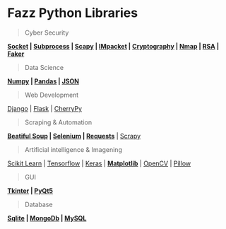 # Fazz Python Libraries

> Cyber Security

**[Socket](https://github.com/FazzPy/FazzPython/blob/main/Belgeler/socket.md) | [Subprocess](https://github.com/FazzPy/PythonLib/blob/main/Belgeler/subprocess.md) | [Scapy](https://github.com/FazzPy/PythonMaster/blob/main/Belgeler/scapy.md) | [IMpacket](https://github.com/FazzPy/FazzPython/blob/main/Belgeler/impacket.md) | [Cryptography](https://github.com/FazzPy/FazzPython/blob/main/Belgeler/cryptography.md) | [Nmap](https://github.com/FazzPy/FazzPython/blob/main/Belgeler/nmap.md) | [RSA](https://github.com/FazzPy/FazzPython/blob/main/Belgeler/rsa.md) | [Faker](https://github.com/FazzPy/PythonLib/blob/main/Belgeler/faker.md)**

> Data Science

**[Numpy](https://github.com/FazzPy/PythonMaster/blob/main/Belgeler/numpy.md) | [Pandas](https://github.com/FazzPy/PythonMaster/blob/main/Belgeler/pandas.md) | [JSON](https://github.com/FazzPy/PythonMaster/blob/main/Belgeler/json.md)**

> Web Development

[Django](https://pages.github.com/) | [Flask](https://pages.github.com/) | [CherryPy](https://pages.github.com/)<br>

> Scraping & Automation

**[Beatiful Soup](https://github.com/FazzPy/FazzPython/blob/main/Belgeler/BeatifulSoup.md) |  [Selenium](https://github.com/FazzPy/FazzPython/blob/main/Belgeler/Selenium.md) | [Requests](https://github.com/FazzPy/PythonMaster/blob/main/Belgeler/requests.md)** | [Scrapy](https://pages.github.com/) 

> Artificial intelligence & Imagening

[Scikit Learn](https://pages.github.com/) | [Tensorflow](https://pages.github.com/) | [Keras](https://pages.github.com/) | **[Matplotlib](https://github.com/FazzPy/PythonMaster/blob/main/Belgeler/matplotlib.md)** | [OpenCV](https://pages.github.com/) | [Pillow](https://pages.github.com/) <br>

> GUI

**[Tkinter](https://github.com/FazzPy/PythonMaster/blob/main/Belgeler/tkinter.md) | [PyQt5](https://github.com/FazzPy/FazzPython/blob/main/Belgeler/pyqt5.md)**<br>

> Database

**[Sqlite](https://github.com/FazzPy/PythonMaster/blob/main/Belgeler/sqlite.md) | [MongoDb](https://github.com/FazzPy/PythonMaster/blob/main/Belgeler/mongodb.md) | [MySQL](https://github.com/FazzPy/FazzPython/blob/main/Belgeler/mysql.md)**<br>
